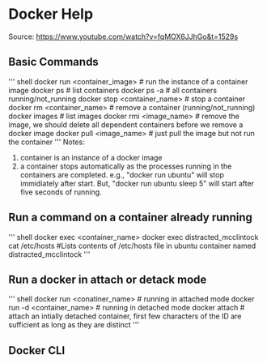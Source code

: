 # Docker Help
Source: https://www.youtube.com/watch?v=fqMOX6JJhGo&t=1529s

## Basic Commands
''' shell
docker run <container_image>  # run the instance of a container image
docker ps                     # list containers
docker ps -a                  # all containers running/not_running
docker stop <container_name>  # stop a container
docker rm <container_name>    # remove a container (running/not_running)
docker images                 # list images
docker rmi <image_name>       # remove the image, we should delete all dependent containers before we remove a docker image
docker pull <image_name>      # just pull the image but not run the container
'''
Notes: 
1. container is an instance of a docker image
2. a container stops automatically as the processes running in the containers are completed. e.g., "docker run ubuntu" will stop immidiately after start. But, "docker run ubuntu sleep 5" will start after five seconds of running.

## Run a command on a container already running
''' shell
docker exec <container_name>  <command>
docker exec distracted_mcclintock cat /etc/hosts #Lists contents of /etc/hosts file in ubuntu container named distracted_mcclintock
'''

## Run a docker in attach or detack mode

''' shell
docker run <conatiner_name> # running in attached mode
docker run -d <container_name> # running in detached mode
docker attach <id> # attach an intially detached container, first few characters of the ID are sufficient as long as they are distinct
'''

## Docker CLI
